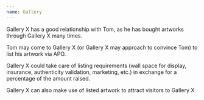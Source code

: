 ```yaml
---
name: Gallery
---
```

Gallery X has a good relationship with Tom, as he has bought artworks through Gallery X many times.

Tom may come to Gallery X (or Gallery X may approach to convince Tom) to list his artwork via APO. 

Gallery X could take care of listing requirements (wall space for display, insurance, authenticity validation, marketing, etc.) in exchange for a percentage of the amount raised.

Gallery X can also make use of listed artwork to attract visitors to Gallery X
